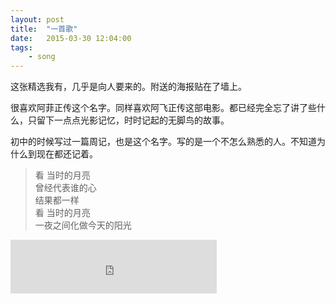 ```yaml
---
layout: post
title:  "一首歌"
date:   2015-03-30 12:04:00
tags: 
	- song
---
```


这张精选我有，几乎是向人要来的。附送的海报贴在了墙上。

很喜欢阿菲正传这个名字。同样喜欢阿飞正传这部电影。都已经完全忘了讲了些什么，只留下一点点光影记忆，时时记起的无脚鸟的故事。

初中的时候写过一篇周记，也是这个名字。写的是一个不怎么熟悉的人。不知道为什么到现在都还记着。


>看 当时的月亮  
>曾经代表谁的心	
>结果都一样		
>看 当时的月亮		
>一夜之间化做今天的阳光
	
<!-- more -->
<iframe frameborder="no" border="0" marginwidth="0" marginheight="0" width=330 height=86 src="http://music.163.com/outchain/player?type=2&id=298915&auto=0&height=66"></iframe>



